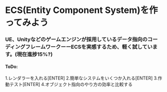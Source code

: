 # ECS(Entity Component System)を作ってみよう
###  UE、Unityなどのゲームエンジンが採用しているデータ指向のコーディングフレームワークーーECSを実感するため、軽く試しています。(現在進捗15%?)
#### ToDo: 
1.レンダラーを入れる[ENTER]
2.簡単なシステムをいくつか入れる[ENTER]
3.作動テスト[ENTER]
4.オブジェクト指向のやり方の効率と比較する
           
